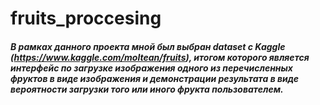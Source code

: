 # fruits_proccesing

##### В рамках данного проекта мной был выбран dataset с Kaggle (https://www.kaggle.com/moltean/fruits), итогом которого является интерфейс по загрузке изображения одного из перечисленных фруктов в виде изображения и демонстрации результата в виде вероятности загрузки того или иного фрукта пользователем.
